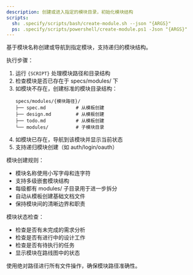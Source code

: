 ```yaml
---
description: 创建或进入指定的模块目录，初始化模块结构
scripts:
  sh: .specify/scripts/bash/create-module.sh --json "{ARGS}"
  ps: .specify/scripts/powershell/create-module.ps1 -Json "{ARGS}"
---
```


基于模块名称创建或导航到指定模块，支持递归的模块结构。

执行步骤：

1. 运行 `{SCRIPT}` 处理模块路径和目录结构
2. 检查模块是否已存在于 specs/modules/ 下
3. 如模块不存在，创建标准的模块目录结构：
   ```
   specs/modules/{模块路径}/
   ├── spec.md           # 从模板创建
   ├── design.md         # 从模板创建  
   ├── todo.md           # 从模板创建
   └── modules/          # 子模块目录
   ```
4. 如模块已存在，导航到该模块并显示当前状态
5. 支持递归模块创建（如 auth/login/oauth）

模块创建规则：
- 模块名称使用小写字母和连字符
- 支持多级嵌套模块结构
- 每级都有 modules/ 子目录用于进一步拆分
- 自动从模板创建基础文档文件
- 保持模块间的清晰边界和职责

模块状态检查：
- 检查是否有未完成的需求分析
- 检查是否有进行中的设计工作
- 检查是否有待执行的任务
- 显示模块在路线图中的状态

使用绝对路径进行所有文件操作，确保模块路径准确性。